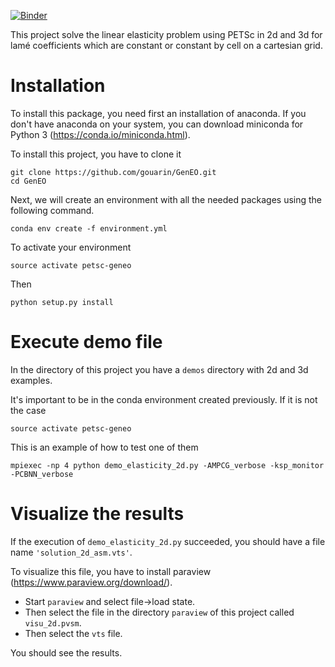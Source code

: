 [![Binder](https://mybinder.org/badge.svg)](https://mybinder.org/v2/gh/gouarin/GenEO/master)

This project solve the linear elasticity problem using PETSc in 2d and 3d for lamé coefficients which are constant or constant by cell on a cartesian grid.

# Installation

To install this package, you need first an installation of anaconda. If you don't have anaconda on your system, you can download miniconda for Python 3 (https://conda.io/miniconda.html).

To install this project, you have to clone it

    git clone https://github.com/gouarin/GenEO.git
    cd GenEO

Next, we will create an environment with all the needed packages using the following command.

    conda env create -f environment.yml

To activate your environment

    source activate petsc-geneo

Then

    python setup.py install

# Execute demo file

In the directory of this project you have a `demos` directory with 2d and 3d examples.

It's important to be in the conda environment created previously. If it is not the case

    source activate petsc-geneo

This is an example of how to test one of them

    mpiexec -np 4 python demo_elasticity_2d.py -AMPCG_verbose -ksp_monitor -PCBNN_verbose

# Visualize the results

If the execution of `demo_elasticity_2d.py` succeeded, you should have a file name `'solution_2d_asm.vts'`. 

To visualize this file, you have to install paraview (https://www.paraview.org/download/).

- Start `paraview` and select file->load state. 
- Then select the file in the directory `paraview` of this project called `visu_2d.pvsm`.
- Then select the `vts` file.

You should see the results.
